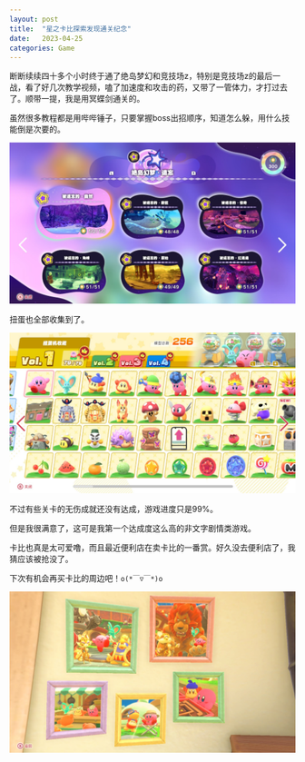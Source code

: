 ```yaml
---
layout: post
title:  "星之卡比探索发现通关纪念"
date:   2023-04-25
categories: Game
---
```


断断续续四十多个小时终于通了绝岛梦幻和竞技场z，特别是竞技场z的最后一战，看了好几次教学视频，嗑了加速度和攻击的药，又带了一管体力，才打过去了。顺带一提，我是用冥蝶剑通关的。

虽然很多教程都是用哔哔锤子，只要掌握boss出招顺序，知道怎么躲，用什么技能倒是次要的。

![20230425223554.JPG](https://github.com/Minoa0313/MyImage/blob/main/img/20230425223554.JPG?raw=true)

扭蛋也全部收集到了。

![20230425223600.JPG](https://github.com/Minoa0313/MyImage/blob/main/img/20230425223600.JPG?raw=true)

不过有些关卡的无伤成就还没有达成，游戏进度只是99%。

但是我很满意了，这可是我第一个达成度这么高的非文字剧情类游戏。

卡比也真是太可爱噜，而且最近便利店在卖卡比的一番赏。好久没去便利店了，我猜应该被抢没了。

下次有机会再买卡比的周边吧！`o(*￣▽￣*)o`

![20230425223549.JPG](https://github.com/Minoa0313/MyImage/blob/main/img/20230425223549.JPG?raw=true)